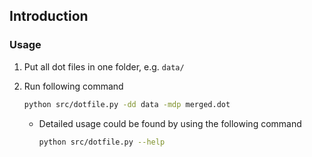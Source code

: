 ## Introduction

### Usage

1. Put all dot files in one folder, e.g. `data/`

2. Run following command

    ```bash
    python src/dotfile.py -dd data -mdp merged.dot
    ```

    - Detailed usage could be found by using the following command

        ```bash
        python src/dotfile.py --help
        ```
